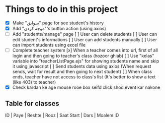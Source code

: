 # Things to do in this project

- [x] Make "سوابق" page for see student's history
- [x] Add "موجه کردن"'s button action (using axios)
- [ ] Add "students/manage" page
    [ ] User can delete students
    [ ] User can edit student's informations
    [ ] User can add students manually
    [ ] User can import students using excel file
- [ ] Complete teacher system
    [x] When a teacher comes into url, first of all login and then going to teacher's class (hozoor ghiab)
    [ ] Use "kelas" variable into "teacherListPage.ejs" for showing students name and skip it using javascript
    [ ] Send students data using axios (When request sends, wait for result and then going to next student)
    [ ] When class ends, teacher have not access to class's list (It's better to show a text (like 403) to teacher)
- [x] Check kardan ke age mouse rooe box seifd click shod event kar nakone

## Table for classes
ID | Paye | Reshte | Rooz | Saat Start | Dars | Moalem ID